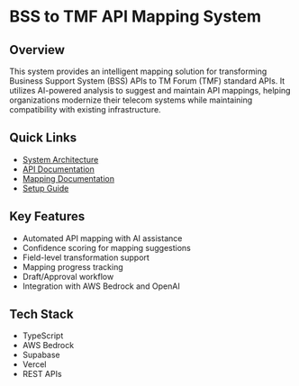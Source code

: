 # BSS to TMF API Mapping System

## Overview
This system provides an intelligent mapping solution for transforming Business Support System (BSS) APIs to TM Forum (TMF) standard APIs. It utilizes AI-powered analysis to suggest and maintain API mappings, helping organizations modernize their telecom systems while maintaining compatibility with existing infrastructure.

## Quick Links
- [System Architecture](./architecture/system-overview.md)
- [API Documentation](./api/endpoints.md)
- [Mapping Documentation](./mapping/workflow.md)
- [Setup Guide](./setup/installation.md)

## Key Features
- Automated API mapping with AI assistance
- Confidence scoring for mapping suggestions
- Field-level transformation support
- Mapping progress tracking
- Draft/Approval workflow
- Integration with AWS Bedrock and OpenAI

## Tech Stack
- TypeScript
- AWS Bedrock
- Supabase
- Vercel
- REST APIs 